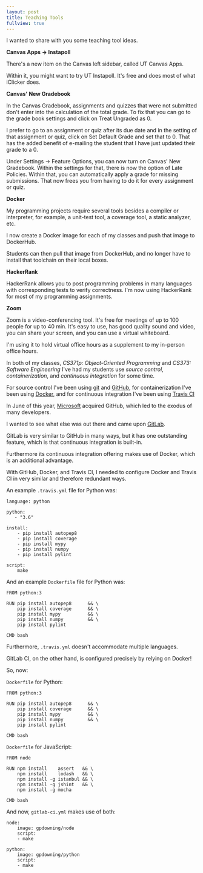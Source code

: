 ```yaml
---
layout: post
title: Teaching Tools
fullview: true
---
```


I wanted to share with you some teaching tool ideas.

**Canvas Apps -> Instapoll**

There's a new item on the Canvas left sidebar, called UT Canvas Apps.

Within it, you might want to try UT Instapoll. It's free and does most of what iClicker does.

**Canvas' New Gradebook**

In the Canvas Gradebook, assignments and quizzes that were not submitted don't enter into the calculation of the total grade. To fix that you can go to the grade book settings and click on Treat Ungraded as 0.

I prefer to go to an assignment or quiz after its due date and in the setting of that assignment or quiz, click on Set Default Grade and set that to 0. That has the added benefit of e-mailing the student that I have just updated their grade to a 0.

Under Settings -> Feature Options, you can now turn on Canvas' New Gradebook. Within the settings for that, there is now the option of Late Policies. Within that, you can automatically apply a grade for missing submissions. That now frees you from having to do it for every assignment or quiz.

**Docker**

My programming projects require several tools besides a compiler or interpreter, for example, a unit-test tool, a coverage tool, a static analyzer, etc.

I now create a Docker image for each of my classes and push that image to DockerHub.

Students can then pull that image from DockerHub, and no longer have to install that toolchain on their local boxes.

**HackerRank**

HackerRank allows you to post programming problems in many languages with corresponding tests to verify correctness. I'm now using HackerRank for most of my programming assignments.

**Zoom**

Zoom is a video-conferencing tool. It's free for meetings of up to 100 people for up to 40 min. It's easy to use, has good quality sound and video, you can share your screen, and you can use a virtual whiteboard.

I'm using it to hold virtual office hours as a supplement to my in-person office hours.

In both of my classes, *CS371p: Object-Oriented Programming* and *CS373: Software Engineering* I've had my students use *source control*, *containerization*, and *continuous integration* for some time.

For source control I've been using [git](https://git-scm.com) and [GitHub](https://github.com), for containerization I've been using [Docker](https://www.docker.com), and for continuous integration I've been using [Travis CI](https://travis-ci.org)

In June of this year, [Microsoft](https://www.microsoft.com) acquired GitHub, which led to the exodus of many developers.

I wanted to see what else was out there and came upon [GitLab](https://gitlab.com).

GitLab is very similar to GitHub in many ways, but it has one outstanding feature, which is that continuous integration is built-in.

Furthermore its continuous integration offering makes use of Docker, which is an additional advantage.

With GitHub, Docker, and Travis CI, I needed to configure Docker and Travis CI in very similar and therefore redundant ways.

An example `.travis.yml` file for Python was:

```
language: python

python:
   - "3.6"

install:
    - pip install autopep8
    - pip install coverage
    - pip install mypy
    - pip install numpy
    - pip install pylint

script:
    make
```

And an example `Dockerfile` file for Python was:

```
FROM python:3

RUN pip install autopep8      && \
    pip install coverage      && \
    pip install mypy          && \
    pip install numpy         && \
    pip install pylint

CMD bash
```

Furthermore, `.travis.yml` doesn't accommodate multiple languages.

GitLab CI, on the other hand, is configured precisely by relying on Docker!

So, now:

`Dockerfile` for Python:

```
FROM python:3

RUN pip install autopep8      && \
    pip install coverage      && \
    pip install mypy          && \
    pip install numpy         && \
    pip install pylint

CMD bash
```

`Dockerfile` for JavaScript:

```
FROM node

RUN npm install    assert   && \
    npm install    lodash   && \
    npm install -g istanbul && \
    npm install -g jshint   && \
    npm install -g mocha

CMD bash
```

And now, `gitlab-ci.yml` makes use of both:

```
node:
    image: gpdowning/node
    script:
    - make

python:
    image: gpdowning/python
    script:
    - make
```
